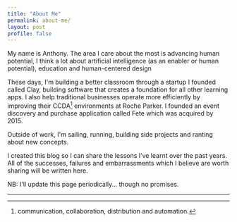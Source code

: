 ```yaml
---
title: "About Me"
permalink: about-me/
layout: post
profile: false
---
```


My name is Anthony. The area I care about the most is advancing human potential, I think a lot about artificial intelligence (as an enabler or human potential), education and human-centered design

These days, I'm building a better classroom through a startup I founded called Clay, building software that creates a foundation for all other learning apps. I also help traditional businesses operate more efficiently by improving their CCDA[^More] environments at Roche Parker. I founded an event discovery and purchase application called Fete which was acquired by 2015.

Outside of work, I'm sailing, running, building side projects and ranting about new concepts.

I created this blog so I can share the lessons I’ve learnt over the past years. All of the successes, failures and embarrassments which I believe are worth sharing will be written here.

NB: I'll update this page periodically... though no promises.

------



[^More]: communication, collaboration, distribution and automation.